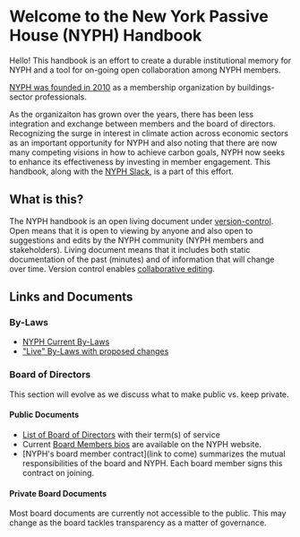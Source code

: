 # Welcome to the New York Passive House (NYPH) Handbook

Hello! This handbook is an effort to create a durable institutional memory for NYPH
and a tool for on-going open collaboration among NYPH members.

[NYPH was founded in 2010](https://www.nypassivehouse.org/about-new-york-passive-house/)
as a membership organization by buildings-sector professionals.

As the organizaiton has grown over the years, there has been less integration and exchange
between members and the board of directors.
Recognizing the surge in interest in climate action across economic sectors as an important opportunity for NYPH
and also noting that there are now many competing visions in how to achieve carbon goals,
NYPH now seeks to enhance its effectiveness by investing in member engagement.
This handbook, along with the [NYPH Slack](https://newyorkpassivehouse.slack.com/), is a part of this effort.

## What is this?

The NYPH handbook is an open living document under [version-control](https://en.wikipedia.org/wiki/Version_control).
Open means that it is open to viewing by anyone 
and also open to suggestions and edits by the NYPH community (NYPH members and stakeholders).
Living document means that it includes both static documentation of the past (minutes)
and of information that will change over time.
Version control enables [collaborative editing](https://en.wikipedia.org/wiki/Collaborative_editing).

## Links and Documents

### By-Laws

* [NYPH Current By-Laws](https://www.nypassivehouse.org/wp-content/uploads/2016/12/101205-NYPH-bylaws.pdf)
* ["Live" By-Laws with proposed changes](./by_laws_with_live_edits.md)

### Board of Directors

This section will evolve as we discuss what to make public vs. keep private.

#### Public Documents

* [List of Board of Directors](./board/README.md#current-and-past-directors) with their term(s) of service
* Current [Board Members bios](https://www.nypassivehouse.org/board-members-team/) are available on the NYPH website.
* [NYPH's board member contract](link to come) summarizes the mutual responsibilities of the board and NYPH. 
Each board member signs this contract on joining.

#### Private Board Documents

Most board documents are currently not accessible to the public. 
This may change as the board tackles transparency as a matter of governance.

